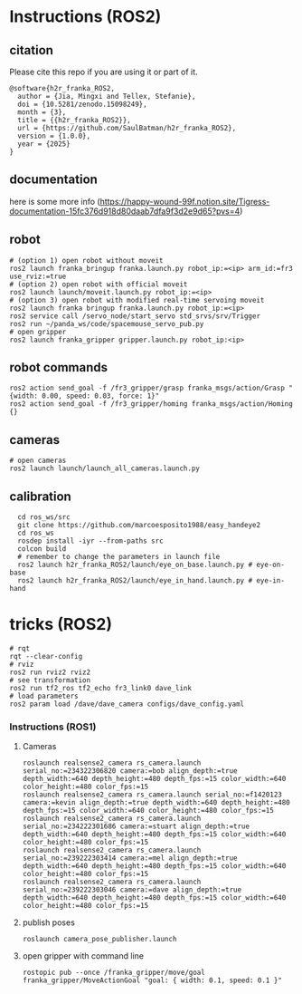 # Instructions (ROS2)
## citation
Please cite this repo if you are using it or part of it.
```
@software{h2r_franka_ROS2,
  author = {Jia, Mingxi and Tellex, Stefanie},
  doi = {10.5281/zenodo.15098249},
  month = {3},
  title = {{h2r_franka_ROS2}},
  url = {https://github.com/SaulBatman/h2r_franka_ROS2},
  version = {1.0.0},
  year = {2025}
}
```
## documentation
here is some more info (https://happy-wound-99f.notion.site/Tigress-documentation-15fc376d918d80daab7dfa9f3d2e9d65?pvs=4)

## robot
```
# (option 1) open robot without moveit
ros2 launch franka_bringup franka.launch.py robot_ip:=<ip> arm_id:=fr3 use_rviz:=true
# (option 2) open robot with official moveit
ros2 launch launch/moveit.launch.py robot_ip:=<ip>
# (option 3) open robot with modified real-time servoing moveit
ros2 launch franka bringup franka.launch.py robot_ip:=<ip>
ros2 service call /servo_node/start_servo std_srvs/srv/Trigger
ros2 run ~/panda_ws/code/spacemouse_servo_pub.py
# open gripper
ros2 launch franka_gripper gripper.launch.py robot_ip:<ip>
```
## robot commands
```
ros2 action send_goal -f /fr3_gripper/grasp franka_msgs/action/Grasp "{width: 0.00, speed: 0.03, force: 1}"
ros2 action send_goal -f /fr3_gripper/homing franka_msgs/action/Homing {}
```
## cameras
```
# open cameras
ros2 launch launch/launch_all_cameras.launch.py
```

## calibration
```
  cd ros_ws/src
  git clone https://github.com/marcoesposito1988/easy_handeye2
  cd ros_ws
  rosdep install -iyr --from-paths src
  colcon build
  # remember to change the parameters in launch file
  ros2 launch h2r_franka_ROS2/launch/eye_on_base.launch.py # eye-on-base
  ros2 launch h2r_franka_ROS2/launch/eye_in_hand.launch.py # eye-in-hand
```
# tricks (ROS2)
```
# rqt
rqt --clear-config
# rviz 
ros2 run rviz2 rviz2
# see transformation
ros2 run tf2_ros tf2_echo fr3_link0 dave_link
# load parameters
ros2 param load /dave/dave_camera configs/dave_config.yaml
```

### Instructions (ROS1)
1. Cameras
    ```
    roslaunch realsense2_camera rs_camera.launch serial_no:=234322306820 camera:=bob align_depth:=true depth_width:=640 depth_height:=480 depth_fps:=15 color_width:=640 color_height:=480 color_fps:=15
   roslaunch realsense2_camera rs_camera.launch serial_no:=f1420123 camera:=kevin align_depth:=true depth_width:=640 depth_height:=480 depth_fps:=15 color_width:=640 color_height:=480 color_fps:=15
   roslaunch realsense2_camera rs_camera.launch serial_no:=234222301686 camera:=stuart align_depth:=true depth_width:=640 depth_height:=480 depth_fps:=15 color_width:=640 color_height:=480 color_fps:=15
   roslaunch realsense2_camera rs_camera.launch serial_no:=239222303414 camera:=mel align_depth:=true depth_width:=640 depth_height:=480 depth_fps:=15 color_width:=640 color_height:=480 color_fps:=15
   roslaunch realsense2_camera rs_camera.launch serial_no:=239222303046 camera:=dave align_depth:=true depth_width:=640 depth_height:=480 depth_fps:=15 color_width:=640 color_height:=480 color_fps:=15

    ```
2. publish poses
    ```
    roslaunch camera_pose_publisher.launch
    ```
3. open gripper with command line
    ```
    rostopic pub --once /franka_gripper/move/goal franka_gripper/MoveActionGoal "goal: { width: 0.1, speed: 0.1 }"
    ```
